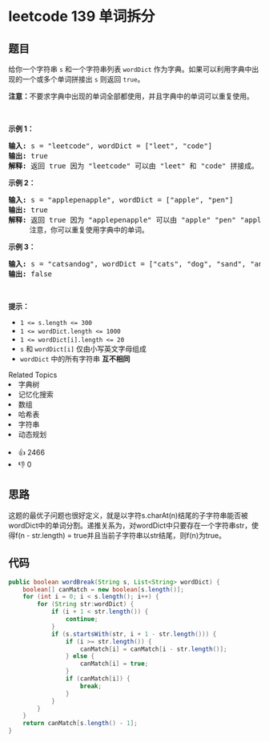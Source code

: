 # leetcode 139 单词拆分

## 题目
<p>给你一个字符串 <code>s</code> 和一个字符串列表 <code>wordDict</code> 作为字典。如果可以利用字典中出现的一个或多个单词拼接出 <code>s</code>&nbsp;则返回 <code>true</code>。</p>

<p><strong>注意：</strong>不要求字典中出现的单词全部都使用，并且字典中的单词可以重复使用。</p>

<p>&nbsp;</p>

<p><strong>示例 1：</strong></p>

<pre>
<strong>输入:</strong> s = "leetcode", wordDict = ["leet", "code"]
<strong>输出:</strong> true
<strong>解释:</strong> 返回 true 因为 "leetcode" 可以由 "leet" 和 "code" 拼接成。
</pre>

<p><strong>示例 2：</strong></p>

<pre>
<strong>输入:</strong> s = "applepenapple", wordDict = ["apple", "pen"]
<strong>输出:</strong> true
<strong>解释:</strong> 返回 true 因为 "applepenapple" 可以由 "apple" "pen" "apple" 拼接成。
&nbsp;    注意，你可以重复使用字典中的单词。
</pre>

<p><strong>示例 3：</strong></p>

<pre>
<strong>输入:</strong> s = "catsandog", wordDict = ["cats", "dog", "sand", "and", "cat"]
<strong>输出:</strong> false
</pre>

<p>&nbsp;</p>

<p><strong>提示：</strong></p>

<ul> 
 <li><code>1 &lt;= s.length &lt;= 300</code></li> 
 <li><code>1 &lt;= wordDict.length &lt;= 1000</code></li> 
 <li><code>1 &lt;= wordDict[i].length &lt;= 20</code></li> 
 <li><code>s</code> 和 <code>wordDict[i]</code> 仅由小写英文字母组成</li> 
 <li><code>wordDict</code> 中的所有字符串 <strong>互不相同</strong></li> 
</ul>

<div><div>Related Topics</div><div><li>字典树</li><li>记忆化搜索</li><li>数组</li><li>哈希表</li><li>字符串</li><li>动态规划</li></div></div><br><div><li>👍 2466</li><li>👎 0</li></div>

## 思路

这题的最优子问题也很好定义，就是以字符s.charAt(n)结尾的子字符串能否被wordDict中的单词分割。递推关系为，对wordDict中只要存在一个字符串str，使得f(n - str.length) = true并且当前子字符串以str结尾，则f(n)为true。

## 代码

```java
public boolean wordBreak(String s, List<String> wordDict) {
    boolean[] canMatch = new boolean[s.length()];
    for (int i = 0; i < s.length(); i++) {
        for (String str:wordDict) {
            if (i + 1 < str.length()) {
                continue;
            }
            if (s.startsWith(str, i + 1 - str.length())) {
                if (i >= str.length()) {
                    canMatch[i] = canMatch[i - str.length()];
                } else {
                    canMatch[i] = true;
                }
                if (canMatch[i]) {
                    break;
                }
            }
        }
    }
    return canMatch[s.length() - 1];
}
```
